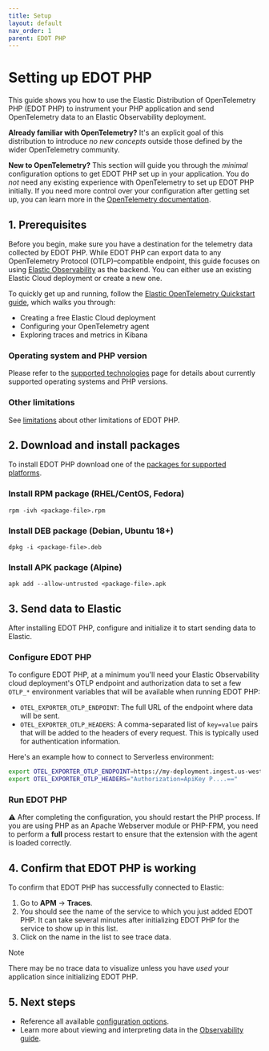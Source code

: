 ```yaml
---
title: Setup
layout: default
nav_order: 1
parent: EDOT PHP
---
```


<!-- TODO:
- where to download
- explicit description of basic setup here (even if it overlaps with upstream docs)
- link to upstream docs for more advanced setup use cases -->

# Setting up EDOT PHP

This guide shows you how to use the Elastic Distribution of OpenTelemetry PHP (EDOT PHP) to instrument your PHP application and send OpenTelemetry data to an Elastic Observability deployment.

**Already familiar with OpenTelemetry?** It's an explicit goal of this distribution to introduce _no new concepts_ outside those defined by the wider OpenTelemetry community.

**New to OpenTelemetry?** This section will guide you through the _minimal_ configuration options to get EDOT PHP set up in your application. You do _not_ need any existing experience with OpenTelemetry to set up EDOT PHP initially. If you need more control over your configuration after getting set up, you can learn more in the [OpenTelemetry documentation](https://opentelemetry.io/docs/languages/php/).

## 1. Prerequisites

Before you begin, make sure you have a destination for the telemetry data collected by EDOT PHP.
While EDOT PHP can export data to any OpenTelemetry Protocol (OTLP)–compatible endpoint, this guide focuses on using [Elastic Observability](https://www.elastic.co/observability) as the backend.
You can either use an existing Elastic Cloud deployment or create a new one.

To quickly get up and running, follow the [Elastic OpenTelemetry Quickstart guide](../../quickstart/index), which walks you through:

- Creating a free Elastic Cloud deployment
- Configuring your OpenTelemetry agent
- Exploring traces and metrics in Kibana

### Operating system and PHP version

Please refer to the [supported technologies](../supported-technologies) page for details about currently supported operating systems and PHP versions.

### Other limitations
See [limitations](./limitations) about other limitations of EDOT PHP.

## 2. Download and install packages

To install EDOT PHP download one of the [packages for supported platforms](https://github.com/elastic/elastic-otel-php/releases/latest).

### Install RPM package (RHEL/CentOS, Fedora)

    rpm -ivh <package-file>.rpm

### Install DEB package (Debian, Ubuntu 18+)

    dpkg -i <package-file>.deb

### Install APK package (Alpine)

    apk add --allow-untrusted <package-file>.apk

## 3. Send data to Elastic

After installing EDOT PHP, configure and initialize it to start sending data to Elastic.

### Configure EDOT PHP

To configure EDOT PHP, at a minimum you'll need your Elastic Observability cloud deployment's OTLP endpoint and
authorization data to set a few `OTLP_*` environment variables that will be available when running EDOT PHP:

* `OTEL_EXPORTER_OTLP_ENDPOINT`: The full URL of the endpoint where data will be sent.
* `OTEL_EXPORTER_OTLP_HEADERS`: A comma-separated list of `key=value` pairs that will
be added to the headers of every request. This is typically used for authentication information.

Here's an example how to connect to Serverless environment:

```sh
export OTEL_EXPORTER_OTLP_ENDPOINT=https://my-deployment.ingest.us-west-2.aws.elastic.cloud:443/
export OTEL_EXPORTER_OTLP_HEADERS="Authorization=ApiKey P....=="
```

### Run EDOT PHP

:warning: After completing the configuration, you should restart the PHP process. If you are using PHP as an Apache Webserver module or PHP-FPM, you need to perform a **full** process restart to ensure that the extension with the agent is loaded correctly.

## 4. Confirm that EDOT PHP is working

To confirm that EDOT PHP has successfully connected to Elastic:

1. Go to **APM** → **Traces**.
1. You should see the name of the service to which you just added EDOT PHP. It can take several minutes after initializing EDOT PHP for the service to show up in this list.
1. Click on the name in the list to see trace data.

> [!NOTE]
> There may be no trace data to visualize unless you have _used_ your application since initializing EDOT PHP.

## 5. Next steps

* Reference all available [configuration options](../configuration).
* Learn more about viewing and interpreting data in the [Observability guide](https://www.elastic.co/guide/en/observability/current/apm.html).
